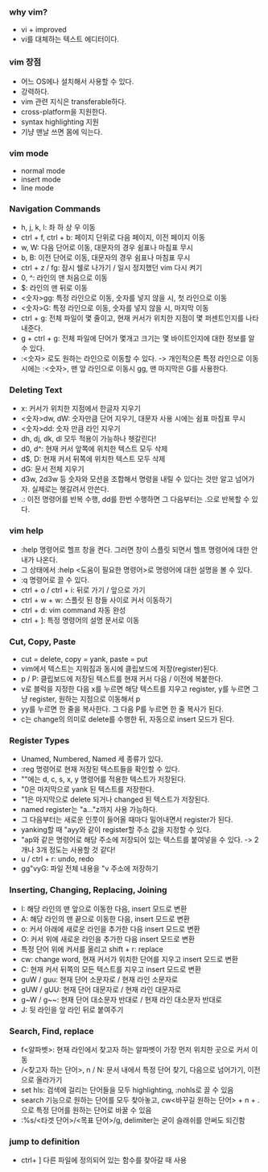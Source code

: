 ### why vim?
- vi + improved
- vi를 대체하는 텍스트 에디터이다.

### vim 장점
- 어느 OS에나 설치해서 사용할 수 있다.
- 강력하다.
- vim 관련 지식은 transferable하다.
- cross-platform을 지원한다.
- syntax highlighting 지원
- 기냥 맨날 쓰면 몸에 익는다.

### vim mode
- normal mode
- insert mode
- line mode

### Navigation Commands
- h, j, k, l: 좌 하 상 우 이동
- ctrl + f, ctrl + b: 페이지 단위로 다음 페이지, 이전 페이지 이동
- w, W: 다음 단어로 이동, 대문자의 경우 쉼표나 마침표 무시
- b, B: 이전 단어로 이동, 대문자의 경우 쉼표나 마침표 무시
- ctrl + z / fg: 잠시 쉘로 나가기 / 일시 정지했던 vim 다시 켜기
- 0, ^: 라인의 맨 처음으로 이동
- $: 라인의 맨 뒤로 이동
- <숫자>gg: 특정 라인으로 이동, 숫자를 넣지 않을 시, 첫 라인으로 이동
- <숫자>G: 특정 라인으로 이동, 숫자를 넣지 않을 시, 마지막 이동
- ctrl + g: 전체 파일이 몇 줄이고, 현재 커서가 위치한 지점이 몇 퍼센트인지를 나타내준다.
- g + ctrl + g: 전체 파일에 단어가 몇개고 크기는 몇 바이트인지에 대한 정보를 알 수 있다.
- :<숫자> 로도 원하는 라인으로 이동할 수 있다.
-> 개인적으론 특정 라인으로 이동 시에는 :<숫자>, 맨 앞 라인으로 이동시 gg, 맨 마지막은 G를 사용한다.

### Deleting Text
- x: 커서가 위치한 지점에서 한글자 지우기
- <숫자>dw, dW: 숫자만큼 단어 지우기, 대문자 사용 시에는 쉼표 마침표 무시
- <숫자>dd: 숫자 만큼 라인 지우기
- dh, dj, dk, dl 모두 적용이 가능하나 헷갈린다!
- d0, d^: 현재 커서 앞쪽에 위치한 텍스트 모두 삭제
- d$, D: 현재 커서 뒤쪽에 위치한 텍스트 모두 삭제
- dG: 문서 전체 지우기
- d3w, 2d3w 등 숫자와 모션을 조합해서 명령을 내릴 수 있다는 것만 알고 넘어가자. 실제로는 헷갈려서 안쓴다.
- .: 이전 명령어를 반복 수행, dd를 한번 수행하면 그 다음부터는 .으로 반복할 수 있다.

### vim help
- :help 명령어로 헬프 창을 켠다. 그러면 창이 스플릿 되면서 헬프 명령어에 대한 안내가 나온다.
- 그 상태에서 :help <도움이 필요한 명령어>로 명령어에 대한 설명을 볼 수 있다.
- :q 명령어로 끌 수 있다.
- ctrl + o / ctrl + i: 뒤로 가기 / 앞으로 가기
- ctrl + w + w: 스플릿 된 창들 사이로 커서 이동하기
- ctrl + d: vim command 자동 완성
- ctrl + ]: 특정 명령어의 설명 문서로 이동

### Cut, Copy, Paste
- cut = delete, copy = yank, paste = put
- vim에서 텍스트는 지워짐과 동시에 클립보드에 저장(register)된다.
- p / P: 클립보드에 저장된 텍스트를 현재 커서 다음 / 이전에 복붙한다.
- v로 블럭을 지정한 다음 x를 누르면 해당 텍스트를 지우고 register, y를 누르면 그냥 register, 원하는 지점으로 이동해서 p
- yy를 누르면 한 줄을 복사한다. 그 다음 P를 누르면 한 줄 복사가 된다.
- c는 change의 의미로 delete를 수행한 뒤, 자동으로 insert 모드가 된다.

### Register Types
- Unamed, Numbered, Named 세 종류가 있다.
- :reg 명령어로 현재 저장된 텍스트들을 확인할 수 있다.
- ""에는 d, c, s, x, y 명령어를 적용한 텍스트가 저장된다.
- "0은 마지막으로 yank 된 텍스트를 저장한다.
- "1은 마지막으로 delete 되거나 changed 된 텍스트가 저장된다.
- named register는 "a..."z까지 사용 가능하다.
- 그 다음부터는 새로운 인풋이 들어올 때마다 밀어내면서 register가 된다.
- yanking할 때 "ayy와 같이 register할 주소 값을 지정할 수 있다.
- "ap와 같은 명령어로 해당 주소에 저장되어 있는 텍스트를 붙여넣을 수 있다.
-> 2개나 3개 정도는 사용할 것 같다!
- u / ctrl + r: undo, redo
- gg"vyG: 파일 전체 내용을 "v 주소에 저장하기

### Inserting, Changing, Replacing, Joining
- I: 해당 라인의 맨 앞으로 이동한 다음, insert 모드로 변환
- A: 해당 라인의 맨 끝으로 이동한 다음, insert 모드로 변환
- o: 커서 아래에 새로운 라인을 추가한 다음 insert 모드로 변환
- O: 커서 위에 새로운 라인을 추가한 다음 insert 모드로 변환
- 특정 단어 위에 커서를 올리고 shift + r: replace
- cw: change word, 현재 커서가 위치한 단어를 지우고 insert 모드로 변환
- C: 현재 커서 뒤쪽의 모든 텍스트를 지우고 insert 모드로 변환
- guW / guu: 현재 단어 소문자로 / 현재 라인 소문자로
- gUW / gUU: 현재 단어 대문자로 / 현재 라인 대문자로
- g~W / g~~: 현재 단어 대소문자 반대로 / 현재 라인 대소문자 반대로
- J: 뒷 라인을 앞 라인 뒤로 붙여주기

### Search, Find, replace
- f<알파벳>: 현재 라인에서 찾고자 하는 알파벳이 가장 먼저 위치한 곳으로 커서 이동
- /<찾고자 하는 단어>, n / N: 문서 내에서 특정 단어 찾기, 다음으로 넘어가기, 이전으로 올라가기
- set hls: 검색에 걸리는 단어들을 모두 highlighting, :nohls로 끌 수 있음
- search 기능으로 원하는 단어를 모두 찾아놓고, cw<바꾸길 원하는 단어> + n + . 으로 특정 단어를 원하는 단어로 바꿀 수 있음
- :%s/<타겟 단어>/<목표 단어>/g, delimiter는 굳이 슬래쉬를 안써도 되긴함

### jump to definition
- ctrl+ ] 다른 파일에 정의되어 있는 함수를 찾아갈 때 사용
